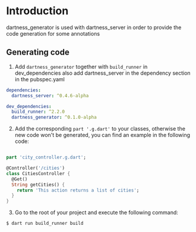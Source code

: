 # Introduction

dartness_generator is used with dartness_server in order to provide the code generation for some annotations

## Generating code

1. Add `dartness_generator` together with `build_runner` in dev_dependencies also add dartness_server in the dependency
   section in the pubspec.yaml

```yaml
dependencies:
  dartness_server: ^0.4.6-alpha

dev_dependencies:
  build_runner: ^2.2.0
  dartness_generator: ^0.1.0-alpha
```

2. Add the corresponding `part '.g.dart'` to your classes, otherwise the new code won't be generated, you can find an
   example in the following code:

```dart

part 'city_controller.g.dart';

@Controller('/cities')
class CitiesController {
  @Get()
  String getCities() {
    return 'This action returns a list of cities';
  }
}
```

3. Go to the root of your project and execute the following command:

```bash
$ dart run build_runner build
```
